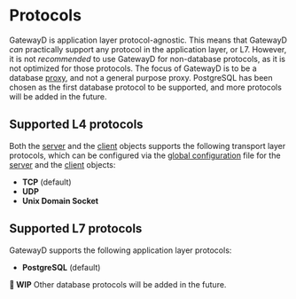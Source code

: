# Protocols

GatewayD is application layer protocol-agnostic. This means that GatewayD *can* practically support any protocol in the application layer, or L7. However, it is not *recommended* to use GatewayD for non-database protocols, as it is not optimized for those protocols. The focus of GatewayD is to be a database [proxy](https://en.wikipedia.org/wiki/Proxy_server), and not a general purpose proxy. PostgreSQL has been chosen as the first database protocol to be supported, and more protocols will be added in the future.

## Supported L4 protocols

Both the [server](03-servers.md) and the [client](04-clients.md) objects supports the following transport layer protocols, which can be configured via the [global configuration](01-configuration/index.md) file for the [server](01-configuration/01-global-configuration/06-servers.md) and the [client](01-configuration/01-global-configuration/03-clients.md) objects:

- **TCP** (default)
- **UDP**
- **Unix Domain Socket**

## Supported L7 protocols

GatewayD supports the following application layer protocols:

- **PostgreSQL** (default)

**🚧 WIP**
Other database protocols will be added in the future.
